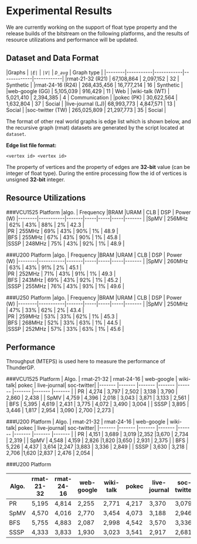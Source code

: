 # Experimental Results

We are currently working on the support of float type property and the release builds of the bitstream on the following platforms, and the results of resource utilizations and performance will be updated.

## Dataset and Data Format

|Graphs  | *```|E|```* | *```|V|```*  | *```D_avg```* | Graph type |
|--------|-----------|------------|-------------|------------|
|rmat-21-32 (R21) | 67,108,864  | 2,097,152  | 32  | Synthetic     |
|rmat-24-16 (R24) | 268,435,456 | 16,777,214 | 16  | Synthetic     |
|web-google (GG)  | 5,105,039   | 916,429    | 11  | Web           |
|wiki-talk (WT)   | 5,021,410   | 2,394,385  | 4   | Communication |
|pokec (PK)       | 30,622,564  | 1,632,804  | 37  | Social        |
|live-journal (LJ)| 68,993,773  | 4,847,571  | 13  | Social        |
|soc-twitter (TW) | 265,025,809 | 21,297,773 | 35  | Social        |


The format of other real world graphs is edge list which is shown below, and the recursive graph (rmat) datasets are generated by the script located at ```dataset```.

**Edge list file format:**
```
<vertex id> <vertex id>
```

The property of vertices and the property of edges are __32-bit__ value (can be integer of float type). During the entire processing flow the id of vertices is unsigned __32-bit__ integer.


## Resource Utilizations

###VCU1525 Platform
|algo.   | Frequency |BRAM   |URAM | CLB | DSP | Power (W)
|--------|-----------|-------|-----|-----|-----|------- |
|SpMV    | 256MHz    | 62%   | 43% | 88% | 2%  | 42.3   |    
|PR      | 255MHz    | 69%   | 43% | 90% | 1%  | 48.9   |    
|BFS     | 255MHz    | 67%   | 43% | 90% | 1%  | 45.8   |    
|SSSP    | 248MHz    | 75%   | 43% | 92% | 1%  | 48.9   |    


###U200 Platform
|algo.   | Frequency |BRAM   |URAM | CLB | DSP | Power (W)
|--------|-----------|-------|-----|-----|-----|------- |
|SpMV    | 260MHz    | 63%   | 43% | 91% | 2%  | 45.1   |    
|PR      | 252MHz    | 71%   | 43% | 91% | 1%  | 49.3   |    
|BFS     | 243MHz    | 69%   | 43% | 92% | 1%  | 45.2   |    
|SSSP    | 255MHz    | 76%   | 43% | 93% | 1%  | 49.6   |    

###U250 Platform
|algo.   | Frequency |BRAM   |URAM | CLB | DSP | Power (W)
|--------|-----------|-------|-----|-----|-----|------- |
|SpMV    | 250MHz    | 47%   | 33% | 62% | 2%  | 43.4   |  
|PR      | 259MHz    | 53%   | 33% | 62% | 1%  | 45.3   |  
|BFS     | 268MHz    | 52%   | 33% | 63% | 1%  | 44.5   |  
|SSSP    | 252MHz    | 57%   | 33% | 63% | 1%  | 45.6   |  

## Performance


Throughput (MTEPS) is used here to measure the performance of ThunderGP.

###VCU1525 Platform
| Algo.     | rmat-21-32 | rmat-24-16  | web-google | wiki-talk| pokec | live-journal| soc-twitter|
|-------    |-------    |-------    |-------    |-------    |-------    |-------    |-------    |
| PR     | 4,274  | 3,797  | 2,502  | 3,138  | 3,790  | 2,860  | 2,438  |
| SpMV   | 4,759  | 4,396  | 2,018  | 3,043  | 3,871  | 3,133  | 2,561  |
| BFS    | 5,395  | 4,619  | 2,431  | 3,775  | 4,072  | 3,490  | 3,004  |
| SSSP   | 3,895  | 3,446  | 1,817  | 2,954  | 3,090  | 2,700  | 2,273  |


###U200 Platform
| Algo.     | rmat-21-32 | rmat-24-16  | web-google | wiki-talk| pokec | live-journal| soc-twitter|
|-------    |-------    |-------    |-------    |-------    |-------    |-------    |-------    |
| PR     | 4,151 | 3,689 | 3,019 |2,352 |3,670 | 2,734 | 2,319 |
| SpMV   | 4,548 | 4,159 | 2,826 |1,820 |3,650 | 2,931 | 2,375 |
| BFS    | 5,226 | 4,437 | 3,614 |2,247 |3,883 | 3,336 | 2,849 |
| SSSP   | 3,630 | 3,218 | 2,706 |1,620 |2,837 | 2,476 | 2,054 |


###U200 Platform

| Algo.     | rmat-21-32 | rmat-24-16  | web-google | wiki-talk| pokec | live-journal| soc-twitter|
|-------    |-------    |-------    |-------    |-------    |-------    |-------    |-------    |
| PR     | 5,195 | 4,814 | 2,255 | 2,771 | 4,217 | 3,370 | 3,079 |
| SpMV   | 4,570 | 4,016 | 2,770 | 3,454 | 4,073 | 3,188 | 2,946 |
| BFS    | 5,755 | 4,883 | 2,087 | 2,998 | 4,542 | 3,570 | 3,336 |
| SSSP   | 4,333 | 3,833 | 1,930 | 3,023 | 3,541 | 2,917 | 2,681 |
